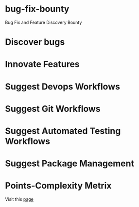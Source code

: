 # bug-fix-bounty
Bug Fix and Feature Discovery Bounty


# Discover bugs


# Innovate Features


# Suggest Devops Workflows


# Suggest Git Workflows


# Suggest Automated Testing Workflows


# Suggest Package Management


# Points-Complexity Metrix
Visit this [page](https://github.com/authorjapps/bug-fix-bounty/wiki)

